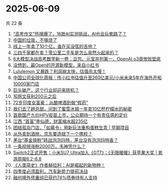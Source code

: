 # 2025-06-09

共 22 条

<!-- BEGIN 36KR -->
<!-- 最后更新时间 2025-06-09 04:17:08 +0800 -->
1. [“高考作文”热搜爆了，16款AI实测挑战，AI也会玩套路了？](https://36kr.com/p/3326443276036612)
1. [中国的垃圾，不够烧了](https://36kr.com/p/3324961495738884)
1. [线上一年卖了10个亿，谁在买没弦的吉他？](https://36kr.com/p/3327116268825091)
1. [三四千家都在卖？零公里二手车是怎么突然火起来的？](https://36kr.com/p/3320890610869508)
1. [6大模型决战高考数学新一卷：豆包、元宝并列第一，OpenAI o3竟惨败垫底](https://36kr.com/p/3327002259187977)
1. [没想到，最Open的开源新模型，来自小红书](https://36kr.com/p/3325904379423233)
1. [Lululemon 又暴跌？利润崩太快，估值杀太慢！](https://36kr.com/p/3326316968438274)
1. [中国公司全球化周报｜传小红书估值升至260亿美元/小米未来5年在海外开拓10000家门店](https://36kr.com/p/3325936156305668)
1. [巨头破产，这个行业却迎来转机？](https://36kr.com/p/3326214904178951)
1. [写网文获利200元之后](https://36kr.com/p/3326327686048008)
1. [72岁印度女富豪：从酿啤酒到做“假药”](https://36kr.com/p/3326038693013767)
1. [我们去了趟总部，问到了蜜雪冰城一年卖10亿杯柠檬水的秘密](https://36kr.com/p/3325762137123330)
1. [首款国产九价HPV疫苗上市，公众期待一个有责任感的定价](https://36kr.com/p/3326465824221699)
1. [江西 “首富”李仙德，财富缩水超235亿](https://36kr.com/p/3327189964596480)
1. [团结孤岛门店，「如慕令」用新玩法重构蛋糕生意 | 早期项目](https://36kr.com/p/3325001859508482)
1. [从外卖到酒旅，京东要造就下一个携程？](https://36kr.com/p/3326213737294339)
1. [茅台“基金铁粉”转战泡泡玛特，茅台没有泡泡玛特香？](https://36kr.com/p/3323215912101128)
1. [一条视频涨粉2000万，韦神凭什么？](https://36kr.com/p/3327320017824000)
1. [Switch2正式开售；小米SU7 Ultra加入《GT7》；《无限暖暖》获苹果大奖 | 氪游周报6.2-6.8](https://36kr.com/p/3327445663033856)
1. [《人类简史》作者赫拉利：AI是崛起的新物种！](https://36kr.com/p/3325907114600969)
1. [四季度必须盈利，汽车新势力提前决战](https://36kr.com/p/3327137473177864)
1. [融创境外债重组已获约74%债券持有人支持](https://36kr.com/p/3327427573606912)
<!-- END 36KR -->